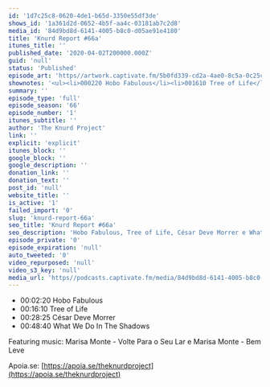 ```yaml
---
id: '1d7c25c8-0620-4de1-b65d-3350e55df3de'
shows_id: '1a361d2d-0652-4b5f-aa4c-03181ab7c2d8'
media_id: '84d9bd8d-6141-4005-b8c0-d05ae91e4180'
title: 'Knurd Report #66a'
itunes_title: ''
published_date: '2020-04-02T200000.000Z'
guid: 'null'
status: 'Published'
episode_art: 'https//artwork.captivate.fm/5b0fd339-cd2a-4ae0-8c5a-0c25cda8c01d/knurd66as-min.png'
shownotes: '<ul><li>000220 Hobo Fabulous</li><li>001610 Tree of Life</li><li>002825 César Deve Morrer</li><li>004840 What We Do In The Shadows</li></ul><p>Featuring music Marisa Monte - Volte Para o Seu Lar e Marisa Monte - Bem Leve</p><p>Apoia.se <a href="https//apoia.se/theknurdproject" rel="noopener noreferrer" target="_blank">https//apoia.se/theknurdproject</a></p>'
summary: ''
episode_type: 'full'
episode_season: '66'
episode_number: '1'
itunes_subtitle: ''
author: 'The Knurd Project'
link: ''
explicit: 'explicit'
itunes_block: ''
google_block: ''
google_description: ''
donation_link: ''
donation_text: ''
post_id: 'null'
website_title: ''
is_active: '1'
failed_import: '0'
slug: 'knurd-report-66a'
seo_title: 'Knurd Report #66a'
seo_description: 'Hobo Fabulous, Tree of Life, César Deve Morrer e What We Do In The Shadows'
episode_private: '0'
episode_expiration: 'null'
auto_tweeted: '0'
video_repurposed: 'null'
video_s3_key: 'null'
media_url: 'https//podcasts.captivate.fm/media/84d9bd8d-6141-4005-b8c0-d05ae91e4180/knurd66a.mp3'
---
```

*   00:02:20 Hobo Fabulous
*   00:16:10 Tree of Life
*   00:28:25 César Deve Morrer
*   00:48:40 What We Do In The Shadows

Featuring music: Marisa Monte - Volte Para o Seu Lar e Marisa Monte - Bem Leve

Apoia.se: [https://apoia.se/theknurdproject](https://apoia.se/theknurdproject)